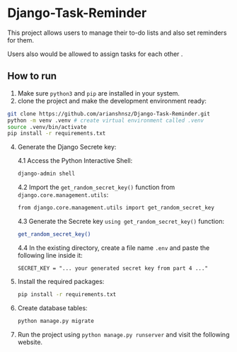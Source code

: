 # Django-Task-Reminder

This project allows users to manage their to-do lists and also set reminders for them.

Users also would be allowed to assign tasks for each other .

## How to run

1. Make sure `python3` and `pip` are installed in your system.
2. clone the project and make the development environment ready:

```bash
git clone https://github.com/arianshnsz/Django-Task-Reminder.git
python -m venv .venv # create virtual environment called .venv
source .venv/bin/activate
pip install -r requirements.txt
```

4. Generate the Django Secrete key:

   4.1 Access the Python Interactive Shell:
   
   ```bash
   django-admin shell
   ```
   
   4.2 Import the `get_random_secret_key()` function from `django.core.management.utils`:
   
   ```bash
   from django.core.management.utils import get_random_secret_key
   ```
   
   4.3 Generate the Secrete key `using get_random_secret_key()` function:
   
   ```bash
   get_random_secret_key()
   ```
   
   4.4 In the existing directory, create a file name `.env` and paste the following line inside it:
   
   ```
   SECRET_KEY = "... your generated secret key from part 4 ..."
   ```
   
5. Install the required packages:
   ```bash
   pip install -r requirements.txt
   ```
6. Create database tables:
   ```bash
   python manage.py migrate
   ```
7. Run the project using `python manage.py runserver` and visit the following website.

